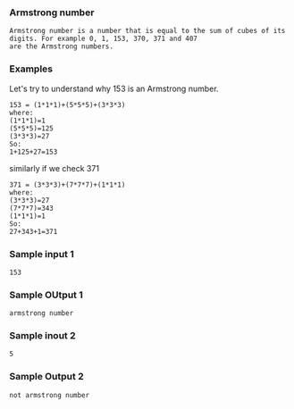 ### Armstrong number 
```
Armstrong number is a number that is equal to the sum of cubes of its digits. For example 0, 1, 153, 370, 371 and 407 
are the Armstrong numbers.
```

### Examples
Let's try to understand why 153 is an Armstrong number.
```
153 = (1*1*1)+(5*5*5)+(3*3*3)  
where:  
(1*1*1)=1  
(5*5*5)=125  
(3*3*3)=27  
So:  
1+125+27=153  
```
similarly if we check 371
```
371 = (3*3*3)+(7*7*7)+(1*1*1)  
where:  
(3*3*3)=27  
(7*7*7)=343  
(1*1*1)=1  
So:  
27+343+1=371  
```
### Sample input 1
```
153
```
### Sample OUtput 1
```
armstrong number
```
### Sample inout 2
```
5
```
### Sample Output 2
```
not armstrong number
```
